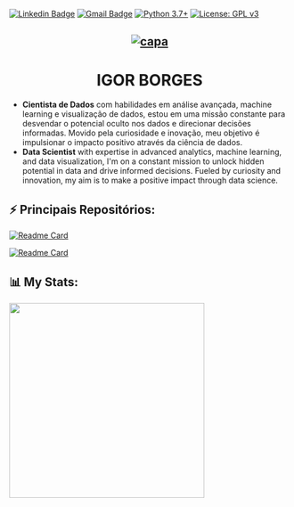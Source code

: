 [![Linkedin Badge](https://img.shields.io/badge/-Igor_Borges-blue?style=flat-square&logo=Linkedin&logoColor=white&link=https://www.https://www.linkedin.com/in/igor-silva-borges/)](https://www.linkedin.com/in/igor-silva-borges/) 
[![Gmail Badge](https://img.shields.io/badge/-Gmail-c14438?style=flat-square&logo=Gmail&logoColor=white&link=mailto:igorm4aster@gmail.com)](mailto:igorm4aster@gmail.com) [![Python 3.7+](https://img.shields.io/badge/python-3.7+-blue.svg)](https://www.python.org/downloads/release/python-360/) [![License: GPL v3](https://img.shields.io/badge/License-GPLv3-blue.svg)](https://www.gnu.org/licenses/gpl-3.0) 
<div align="center">
 
[![capa](https://media.discordapp.net/attachments/1088554408469602305/1150910871808250027/Capa-do-blog.jpg)](https://github.com/Igor-snBorges?tab=repositories)
---

 # IGOR BORGES 

 </div>

- **Cientista de Dados** com habilidades em análise avançada, machine learning e visualização de dados, estou em uma missão constante para desvendar o potencial oculto nos dados e direcionar decisões informadas. Movido pela curiosidade e inovação, meu objetivo é impulsionar o impacto positivo através da ciência de dados.
- **Data Scientist** with expertise in advanced analytics, machine learning, and data visualization, I'm on a constant mission to unlock hidden potential in data and drive informed decisions. Fueled by curiosity and innovation, my aim is to make a positive impact through data science.

## ⚡ **Principais Repositórios:**

[![Readme Card](https://github-readme-stats.vercel.app/api/pin/?username=Igor-snBorges&repo=Portfolio-Data-Science\&title_color=fff\&icon_color=f9f9f9\&text_color=9f9f9f\&bg_color=151515)](https://github.com/Igor-snBorges/Portfolio-Data-Science) 

[![Readme Card](https://github-readme-stats.vercel.app/api/pin/?username=Igor-snBorges&repo=Portfolio-Power-Bi\&title_color=fff\&icon_color=f9f9f9\&text_color=9f9f9f\&bg_color=151515)](https://github.com/Igor-snBorges/Portfolio-Power-Bi) 

## 📊 **My Stats:**

 <td><img width="350px" align="left" src="https://github-readme-stats.vercel.app/api/top-langs/?username=Igor-snBorges&hide=html&layout=compact&theme=dark" /></td> 

